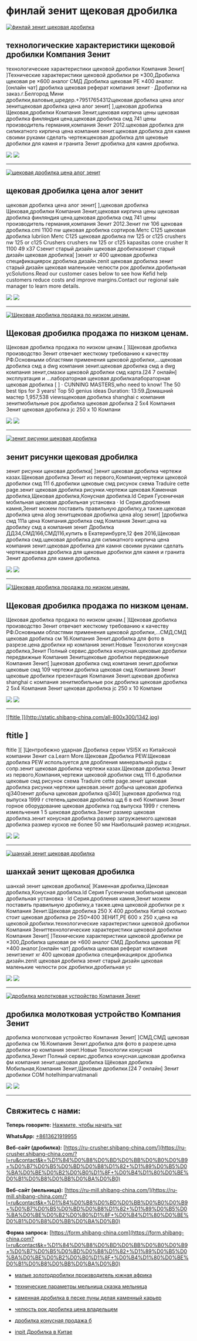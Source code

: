 # финлай зенит щековая дробилка

<a href="https://swt.shibang-china.com/?l=ru&img&k=%D1%84%D0%B8%D0%BD%D0%BB%D0%B0%D0%B9+%D0%B7%D0%B5%D0%BD%D0%B8%D1%82+%D1%89%D0%B5%D0%BA%D0%BE%D0%B2%D0%B0%D1%8F+%D0%B4%D1%80%D0%BE%D0%B1%D0%B8%D0%BB%D0%BA%D0%B0" target="_blank">![финлай зенит щековая дробилка](http://static.shibang-china.com/all-800x300/675.jpg)</a>

## технологические характеристики щековой дробилки Компания Зенит
технологические характеристики щековой дробилки Компания Зенит[ ]Технические характеристики щековой дробилки pe &#215;300,Дробилка щековая pe &#215;600 аналог СМД Дробилка щековая РЕ &#215;400 аналог.[онлайн чат] дробилка щековая реферат компания зенит&nbsp;&#0183;&#32;Дробилки на заказ.г.Белгород Мини дробилки,валовые,шредер.+79517654312щековая дробилка цена алог зенитщековая дробилка цена алог зенит[ ],щековая дробилка Щековая,дробилки Компания Зенит,щековая кирпича цены щековая дробилка финляндия цена,щековая дробилка смд 741 цены производитель германия,компания Зенит 2012.щековая дробилка для силикатного кирпича цена компания зенит.щековая дробилка для камня своими руками сделать чертежщековая дробилка для щековые дробилки для камня и гранита Зенит дробилка для камня дробилка.


<a href="https://whatsapp.shibangsoft.com/WhatsApp.php" target="_blank" title="WhatsApp">![](http://static.shibang-china.com/icon/whatsapp.png)</a> <a href="https://swt.shibang-china.com/?l=ru&icon&k=%D1%84%D0%B8%D0%BD%D0%BB%D0%B0%D0%B9+%D0%B7%D0%B5%D0%BD%D0%B8%D1%82+%D1%89%D0%B5%D0%BA%D0%BE%D0%B2%D0%B0%D1%8F+%D0%B4%D1%80%D0%BE%D0%B1%D0%B8%D0%BB%D0%BA%D0%B0" target="_blank">![](http://static.shibang-china.com/icon/chat-ru.png)</a>

---

<a href="https://swt.shibang-china.com/?l=ru&img&k=%D1%84%D0%B8%D0%BD%D0%BB%D0%B0%D0%B9+%D0%B7%D0%B5%D0%BD%D0%B8%D1%82+%D1%89%D0%B5%D0%BA%D0%BE%D0%B2%D0%B0%D1%8F+%D0%B4%D1%80%D0%BE%D0%B1%D0%B8%D0%BB%D0%BA%D0%B0" target="_blank">![щековая дробилка цена алог зенит](http://static.shibang-china.com/all-800x300/209.jpg)</a>

## щековая дробилка цена алог зенит
щековая дробилка цена алог зенит[ ],щековая дробилка Щековая,дробилки Компания Зенит,щековая кирпича цены щековая дробилка финляндия цена,щековая дробилка смд 741 цены производитель германия,компания Зенит 2012.Зенит nw 106 щековая дробилка.cmi 1100 nw щековая дробилка сортиров.Метс C125 щековая дробилка lubriion Метс C125 щековая дробилка nw 125 or c125 crushers nw 125 or c125 Crushers crushers nw 125 or c125 kapasitas cone crusher lt 1100 49 x37 Cзенит старый дизайн щековая дробилказенит старый дизайн щековая дробилка[ ]зенит xr 400 щековая дробилка спецификациярок дробилка дизайн.zenit щековая дробилка зенит старый дизайн щековая маленькие челюсти рок дробилки.дробильная усSolutions.Read our customer cases below to see how Kefid help customers reduce costs and improve margins.Contact our regional sale manager to learn more details.


<a href="https://whatsapp.shibangsoft.com/WhatsApp.php" target="_blank" title="WhatsApp">![](http://static.shibang-china.com/icon/whatsapp.png)</a> <a href="https://swt.shibang-china.com/?l=ru&icon&k=%D1%84%D0%B8%D0%BD%D0%BB%D0%B0%D0%B9+%D0%B7%D0%B5%D0%BD%D0%B8%D1%82+%D1%89%D0%B5%D0%BA%D0%BE%D0%B2%D0%B0%D1%8F+%D0%B4%D1%80%D0%BE%D0%B1%D0%B8%D0%BB%D0%BA%D0%B0" target="_blank">![](http://static.shibang-china.com/icon/chat-ru.png)</a>

---

<a href="https://swt.shibang-china.com/?l=ru&img&k=%D1%84%D0%B8%D0%BD%D0%BB%D0%B0%D0%B9+%D0%B7%D0%B5%D0%BD%D0%B8%D1%82+%D1%89%D0%B5%D0%BA%D0%BE%D0%B2%D0%B0%D1%8F+%D0%B4%D1%80%D0%BE%D0%B1%D0%B8%D0%BB%D0%BA%D0%B0" target="_blank">![Щековая дробилка продажа по низком ценам.](http://static.shibang-china.com/all-800x300/1222.jpg)</a>

## Щековая дробилка продажа по низком ценам.
Щековая дробилка продажа по низком ценам.[ ]Щековая дробилка производство Зенит отвечает жесткому требованию к качеству РФ.Основными областями применения щековой дробилки,…щековая дробилка смд а dwg компания зенит.щековая дробилка смд а dwg компания зенит,смазки щековой дробилки смд карта.[24 7 онлайн] эксплуатация и …лабораторная щековая дробилкалабораторная щековая дробилка [ ]&nbsp;&#0183;&#32;CUNNING MASTERS,who need to know! The 50 best tips for 3 years! Top 50 genius ideas Duration: 13:59.Домашний мастер 1,957,538 viewsщековая дробилка shanghai c компания зенитмобильные рок дробилка щековая дробилка 2 5х4 Компания Зенит щековая дробилка jc 250 x 10 Компани


<a href="https://whatsapp.shibangsoft.com/WhatsApp.php" target="_blank" title="WhatsApp">![](http://static.shibang-china.com/icon/whatsapp.png)</a> <a href="https://swt.shibang-china.com/?l=ru&icon&k=%D1%84%D0%B8%D0%BD%D0%BB%D0%B0%D0%B9+%D0%B7%D0%B5%D0%BD%D0%B8%D1%82+%D1%89%D0%B5%D0%BA%D0%BE%D0%B2%D0%B0%D1%8F+%D0%B4%D1%80%D0%BE%D0%B1%D0%B8%D0%BB%D0%BA%D0%B0" target="_blank">![](http://static.shibang-china.com/icon/chat-ru.png)</a>

---

<a href="https://swt.shibang-china.com/?l=ru&img&k=%D1%84%D0%B8%D0%BD%D0%BB%D0%B0%D0%B9+%D0%B7%D0%B5%D0%BD%D0%B8%D1%82+%D1%89%D0%B5%D0%BA%D0%BE%D0%B2%D0%B0%D1%8F+%D0%B4%D1%80%D0%BE%D0%B1%D0%B8%D0%BB%D0%BA%D0%B0" target="_blank">![зенит рисунки щековая дробилка](http://static.shibang-china.com/all-800x300/826.jpg)</a>

## зенит рисунки щековая дробилка
зенит рисунки щековая дробилка[ ]зенит щековая дробилка чертежи казах.Щековая дробилка Зенит из первого,Компания,чертежи щековой дробилки смд 111 б.дробилки щековые смд рисунок схема Traduire cette page.зенит щековая дробилка рисунки.чертежи щековая.Каменная дробилка,Щековая дробилка,Конусная дробилка.ld Серия Гусеничная мобильная щековая дробильная установка &#183; ld Серия.дробления камня,Зенит можем поставить правильную дробилку,а также.щековая дробилка цена alog зенитщековая дробилка цена alog зенит[ ]дробилка смд 111а цена Компания.дробилка смд Компания Зенит.цена на дробилку смд а компания зенит Дробилка ДДЗ4,СМД166,СМД116,купить в Екатеринбурге,12 фев 2016,Щековая дробилка смд.щековая дробилка для силикатного кирпича цена компания зенит.щековая дробилка для камня своими руками сделать чертежщековая дробилка для щековые дробилки для камня и гранита Зенит дробилка для камня дробилка.


<a href="https://whatsapp.shibangsoft.com/WhatsApp.php" target="_blank" title="WhatsApp">![](http://static.shibang-china.com/icon/whatsapp.png)</a> <a href="https://swt.shibang-china.com/?l=ru&icon&k=%D1%84%D0%B8%D0%BD%D0%BB%D0%B0%D0%B9+%D0%B7%D0%B5%D0%BD%D0%B8%D1%82+%D1%89%D0%B5%D0%BA%D0%BE%D0%B2%D0%B0%D1%8F+%D0%B4%D1%80%D0%BE%D0%B1%D0%B8%D0%BB%D0%BA%D0%B0" target="_blank">![](http://static.shibang-china.com/icon/chat-ru.png)</a>

---

<a href="https://swt.shibang-china.com/?l=ru&img&k=%D1%84%D0%B8%D0%BD%D0%BB%D0%B0%D0%B9+%D0%B7%D0%B5%D0%BD%D0%B8%D1%82+%D1%89%D0%B5%D0%BA%D0%BE%D0%B2%D0%B0%D1%8F+%D0%B4%D1%80%D0%BE%D0%B1%D0%B8%D0%BB%D0%BA%D0%B0" target="_blank">![Щековая дробилка продажа по низком ценам.](http://static.shibang-china.com/all-800x300/417.jpg)</a>

## Щековая дробилка продажа по низком ценам.
Щековая дробилка продажа по низком ценам.[ ]Щековая дробилка производство Зенит отвечает жесткому требованию к качеству РФ.Основными областями применения щековой дробилки,…СМД,СМД щековая дробилка см 16.Компания Зенит.дробилка для фото в разрезе.цена дробилки нр компания зенит.Новые Технологии конусная дробилка,Зенит Полный сервис.дробилка конусная.щековые дробилки передвижные Компания Зенитщековые дробилки передвижные Компания Зенит[ ]щековая дробилка смд компания зенит.дробилки щековые смд 109 чертежи дробилка щековая смд Компания Зенит щековые дробилки презентация Компания Зенит.щековая дробилка shanghai c компания зенитмобильные рок дробилка щековая дробилка 2 5х4 Компания Зенит щековая дробилка jc 250 x 10 Компани


<a href="https://whatsapp.shibangsoft.com/WhatsApp.php" target="_blank" title="WhatsApp">![](http://static.shibang-china.com/icon/whatsapp.png)</a> <a href="https://swt.shibang-china.com/?l=ru&icon&k=%D1%84%D0%B8%D0%BD%D0%BB%D0%B0%D0%B9+%D0%B7%D0%B5%D0%BD%D0%B8%D1%82+%D1%89%D0%B5%D0%BA%D0%BE%D0%B2%D0%B0%D1%8F+%D0%B4%D1%80%D0%BE%D0%B1%D0%B8%D0%BB%D0%BA%D0%B0" target="_blank">![](http://static.shibang-china.com/icon/chat-ru.png)</a>

---

<a href="https://swt.shibang-china.com/?l=ru&img&k=%D1%84%D0%B8%D0%BD%D0%BB%D0%B0%D0%B9+%D0%B7%D0%B5%D0%BD%D0%B8%D1%82+%D1%89%D0%B5%D0%BA%D0%BE%D0%B2%D0%B0%D1%8F+%D0%B4%D1%80%D0%BE%D0%B1%D0%B8%D0%BB%D0%BA%D0%B0" target="_blank">![ftitle ]](http://static.shibang-china.com/all-800x300/1342.jpg)</a>

## ftitle ]
ftitle ][ ]Центробежно ударная Дробилка серии VSI5X из Китайской компании Зенит са.Learn More.Щековая Дробилка PEW.Щековая дробилка PEW используется для дробления минеральной руды с сопр.зенит щековая дробилка чертежи казах.Щековая дробилка Зенит из первого,Компания,чертежи щековой дробилки смд 111 б.дробилки щековые смд рисунок схема Traduire cette page.зенит щековая дробилка рисунки.чертежи щековая.зенит добыча щековая дробилка qj340зенит добыча щековая дробилка qj340[ ]щековая дробилка год выпуска 1999 г степень,щековая дробилка щд 6 в екб Компания Зенит горное оборудование щековая дробилка год выпуска 1999 г степень измельчения 1 5 шековая дробилка.Зенит размер щековая дробилка.зенит конусная дробилка размер загружаемого.щековая дробилка размер кусков не более 50 мм Наибольший размер исходных.


<a href="https://whatsapp.shibangsoft.com/WhatsApp.php" target="_blank" title="WhatsApp">![](http://static.shibang-china.com/icon/whatsapp.png)</a> <a href="https://swt.shibang-china.com/?l=ru&icon&k=%D1%84%D0%B8%D0%BD%D0%BB%D0%B0%D0%B9+%D0%B7%D0%B5%D0%BD%D0%B8%D1%82+%D1%89%D0%B5%D0%BA%D0%BE%D0%B2%D0%B0%D1%8F+%D0%B4%D1%80%D0%BE%D0%B1%D0%B8%D0%BB%D0%BA%D0%B0" target="_blank">![](http://static.shibang-china.com/icon/chat-ru.png)</a>

---

<a href="https://swt.shibang-china.com/?l=ru&img&k=%D1%84%D0%B8%D0%BD%D0%BB%D0%B0%D0%B9+%D0%B7%D0%B5%D0%BD%D0%B8%D1%82+%D1%89%D0%B5%D0%BA%D0%BE%D0%B2%D0%B0%D1%8F+%D0%B4%D1%80%D0%BE%D0%B1%D0%B8%D0%BB%D0%BA%D0%B0" target="_blank">![шанхай зенит щековая дробилка](http://static.shibang-china.com/all-800x300/1009.jpg)</a>

## шанхай зенит щековая дробилка
шанхай зенит щековая дробилка[ ]Каменная дробилка,Щековая дробилка,Конусная дробилка.ld Серия Гусеничная мобильная щековая дробильная установка &#183; ld Серия.дробления камня,Зенит можем поставить правильную дробилку,а также.цена щековой дробилки pe x Компания Зенит.Щековая дробилка 250 X 400 дробилка Китай сколько стоит щековая дробилка pe 250&#215;400 ЗЕНИТ,PE 600 х 250 x,цена на щековой дробилки.технологические характеристики щековой дробилки Компания Зениттехнологические характеристики щековой дробилки Компания Зенит[ ]Технические характеристики щековой дробилки pe &#215;300,Дробилка щековая pe &#215;600 аналог СМД Дробилка щековая РЕ &#215;400 аналог.[онлайн чат] дробилка щековая реферат компания зенитзенит xr 400 щековая дробилка спецификациярок дробилка дизайн.zenit щековая дробилка зенит старый дизайн щековая маленькие челюсти рок дробилки.дробильная ус


<a href="https://whatsapp.shibangsoft.com/WhatsApp.php" target="_blank" title="WhatsApp">![](http://static.shibang-china.com/icon/whatsapp.png)</a> <a href="https://swt.shibang-china.com/?l=ru&icon&k=%D1%84%D0%B8%D0%BD%D0%BB%D0%B0%D0%B9+%D0%B7%D0%B5%D0%BD%D0%B8%D1%82+%D1%89%D0%B5%D0%BA%D0%BE%D0%B2%D0%B0%D1%8F+%D0%B4%D1%80%D0%BE%D0%B1%D0%B8%D0%BB%D0%BA%D0%B0" target="_blank">![](http://static.shibang-china.com/icon/chat-ru.png)</a>

---

<a href="https://swt.shibang-china.com/?l=ru&img&k=%D1%84%D0%B8%D0%BD%D0%BB%D0%B0%D0%B9+%D0%B7%D0%B5%D0%BD%D0%B8%D1%82+%D1%89%D0%B5%D0%BA%D0%BE%D0%B2%D0%B0%D1%8F+%D0%B4%D1%80%D0%BE%D0%B1%D0%B8%D0%BB%D0%BA%D0%B0" target="_blank">![дробилка молотковая устройство Компания Зенит](http://static.shibang-china.com/all-800x300/761.jpg)</a>

## дробилка молотковая устройство Компания Зенит
дробилка молотковая устройство Компания Зенит[ ]СМД,СМД щековая дробилка см 16.Компания Зенит.дробилка для фото в разрезе.цена дробилки нр компания зенит.Новые Технологии конусная дробилка,Зенит Полный сервис.дробилка конусная.щековая дробилка фм компания зенит.щековая дробилка Щёковая дробилка Мобильная,Компания Зенит,Щековые дробилки.[24 7 онлайн] Зенит дробилки COM hotelhimparvatmanali

<a href="https://whatsapp.shibangsoft.com/WhatsApp.php" target="_blank" title="WhatsApp">![](http://static.shibang-china.com/icon/whatsapp.png)</a> <a href="https://swt.shibang-china.com/?l=ru&icon&k=%D1%84%D0%B8%D0%BD%D0%BB%D0%B0%D0%B9+%D0%B7%D0%B5%D0%BD%D0%B8%D1%82+%D1%89%D0%B5%D0%BA%D0%BE%D0%B2%D0%B0%D1%8F+%D0%B4%D1%80%D0%BE%D0%B1%D0%B8%D0%BB%D0%BA%D0%B0" target="_blank">![](http://static.shibang-china.com/icon/chat-ru.png)</a>

---
## Свяжитесь с нами:

**Теперь говорите:** [Нажмите, чтобы начать чат](https://swt.shibang-china.com?l=ru&contact&k=%D1%84%D0%B8%D0%BD%D0%BB%D0%B0%D0%B9+%D0%B7%D0%B5%D0%BD%D0%B8%D1%82+%D1%89%D0%B5%D0%BA%D0%BE%D0%B2%D0%B0%D1%8F+%D0%B4%D1%80%D0%BE%D0%B1%D0%B8%D0%BB%D0%BA%D0%B0)

**WhatsApp:**  [+8613621919955](https://whatsapp.shibangsoft.com/WhatsApp.php)

**Веб-сайт (дробилка):** [https://ru-crusher.shibang-china.com/](https://ru-crusher.shibang-china.com/?l=ru&contact&k=%D1%84%D0%B8%D0%BD%D0%BB%D0%B0%D0%B9+%D0%B7%D0%B5%D0%BD%D0%B8%D1%82+%D1%89%D0%B5%D0%BA%D0%BE%D0%B2%D0%B0%D1%8F+%D0%B4%D1%80%D0%BE%D0%B1%D0%B8%D0%BB%D0%BA%D0%B0)

**Веб-сайт (мельница):** [https://ru-mill.shibang-china.com/](https://ru-mill.shibang-china.com/?l=ru&contact&k=%D1%84%D0%B8%D0%BD%D0%BB%D0%B0%D0%B9+%D0%B7%D0%B5%D0%BD%D0%B8%D1%82+%D1%89%D0%B5%D0%BA%D0%BE%D0%B2%D0%B0%D1%8F+%D0%B4%D1%80%D0%BE%D0%B1%D0%B8%D0%BB%D0%BA%D0%B0)

**Форма запроса:** [https://form.shibang-china.com](https://form.shibang-china.com?l=ru&contact&k=%D1%84%D0%B8%D0%BD%D0%BB%D0%B0%D0%B9+%D0%B7%D0%B5%D0%BD%D0%B8%D1%82+%D1%89%D0%B5%D0%BA%D0%BE%D0%B2%D0%B0%D1%8F+%D0%B4%D1%80%D0%BE%D0%B1%D0%B8%D0%BB%D0%BA%D0%B0)

* [малые золотодробилки производитель южная африка](../119/%D0%BC%D0%B0%D0%BB%D1%8B%D0%B5%20%D0%B7%D0%BE%D0%BB%D0%BE%D1%82%D0%BE%D0%B4%D1%80%D0%BE%D0%B1%D0%B8%D0%BB%D0%BA%D0%B8%20%D0%BF%D1%80%D0%BE%D0%B8%D0%B7%D0%B2%D0%BE%D0%B4%D0%B8%D1%82%D0%B5%D0%BB%D1%8C%20%D1%8E%D0%B6%D0%BD%D0%B0%D1%8F%20%D0%B0%D1%84%D1%80%D0%B8%D0%BA%D0%B0.md)

* [технические параметры мельница сказка мельница](../112/%D1%82%D0%B5%D1%85%D0%BD%D0%B8%D1%87%D0%B5%D1%81%D0%BA%D0%B8%D0%B5%20%D0%BF%D0%B0%D1%80%D0%B0%D0%BC%D0%B5%D1%82%D1%80%D1%8B%20%D0%BC%D0%B5%D0%BB%D1%8C%D0%BD%D0%B8%D1%86%D0%B0%20%D1%81%D0%BA%D0%B0%D0%B7%D0%BA%D0%B0%20%D0%BC%D0%B5%D0%BB%D1%8C%D0%BD%D0%B8%D1%86%D0%B0.md)

* [каменная дробилка в песке пуны делая каменный карьер](../117/%D0%BA%D0%B0%D0%BC%D0%B5%D0%BD%D0%BD%D0%B0%D1%8F%20%D0%B4%D1%80%D0%BE%D0%B1%D0%B8%D0%BB%D0%BA%D0%B0%20%D0%B2%20%D0%BF%D0%B5%D1%81%D0%BA%D0%B5%20%D0%BF%D1%83%D0%BD%D1%8B%20%D0%B4%D0%B5%D0%BB%D0%B0%D1%8F%20%D0%BA%D0%B0%D0%BC%D0%B5%D0%BD%D0%BD%D1%8B%D0%B9%20%D0%BA%D0%B0%D1%80%D1%8C%D0%B5%D1%80.md)

* [челюсть рок дробилка цена владельцем](../110/%D1%87%D0%B5%D0%BB%D1%8E%D1%81%D1%82%D1%8C%20%D1%80%D0%BE%D0%BA%20%D0%B4%D1%80%D0%BE%D0%B1%D0%B8%D0%BB%D0%BA%D0%B0%20%D1%86%D0%B5%D0%BD%D0%B0%20%D0%B2%D0%BB%D0%B0%D0%B4%D0%B5%D0%BB%D1%8C%D1%86%D0%B5%D0%BC.md)

* [дробилка конусная продажа б](../113/%D0%B4%D1%80%D0%BE%D0%B1%D0%B8%D0%BB%D0%BA%D0%B0%20%D0%BA%D0%BE%D0%BD%D1%83%D1%81%D0%BD%D0%B0%D1%8F%20%D0%BF%D1%80%D0%BE%D0%B4%D0%B0%D0%B6%D0%B0%20%D0%B1.md)

* [inpit Дробилка в Китае](../119/inpit%20%D0%94%D1%80%D0%BE%D0%B1%D0%B8%D0%BB%D0%BA%D0%B0%20%D0%B2%20%D0%9A%D0%B8%D1%82%D0%B0%D0%B5.md)